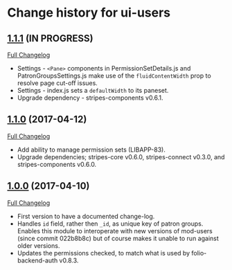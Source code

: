 # Change history for ui-users

## [1.1.1](https://github.com/folio-org/ui-users/tree/v1.1.0) (IN PROGRESS)
[Full Changelog](https://github.com/folio-org/ui-users/compare/v1.0.0...v1.1.1)
* Settings - `<Pane>` components in PermissionSetDetails.js and PatronGroupsSettings.js make use of the `fluidContentWidth` prop to resolve page cut-off issues.
* Settings - index.js sets a `defaultWidth` to its paneset.
* Upgrade dependency - stripes-components v0.6.1.

## [1.1.0](https://github.com/folio-org/ui-users/tree/v1.1.0) (2017-04-12)
[Full Changelog](https://github.com/folio-org/ui-users/compare/v1.0.0...v1.1.0)

* Add ability to manage permission sets (LIBAPP-83).
* Upgrade dependencies; stripes-core v0.6.0, stripes-connect v0.3.0, and stripes-components v0.6.0.

## [1.0.0](https://github.com/folio-org/ui-users/tree/v1.0.0) (2017-04-10)
[Full Changelog](https://github.com/folio-org/ui-users/compare/v0.0.2...v1.0.0)

* First version to have a documented change-log.
* Handles `id` field, rather then `_id`, as unique key of patron groups. Enables this module to interoperate with new versions of mod-users (since commit 022b8b8c) but of course makes it unable to run against older versions.
* Updates the permissions checked, to match what is used by folio-backend-auth v0.8.3.

